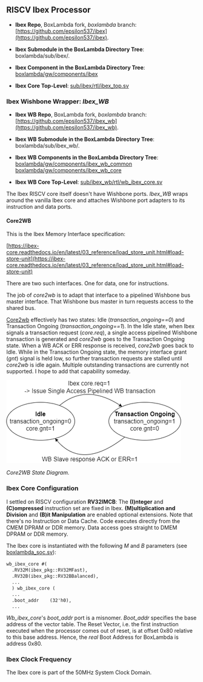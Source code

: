 ## RISCV Ibex Processor

- **Ibex Repo**, BoxLambda fork, *boxlambda* branch: 
  [https://github.com/epsilon537/ibex](https://github.com/epsilon537/ibex).

- **Ibex Submodule in the BoxLambda Directory Tree**: 
  boxlambda/sub/ibex/.

- **Ibex Component in the BoxLambda Directory Tree**: 
  [boxlambda/gw/components/ibex](https://github.com/epsilon537/boxlambda/tree/master/gw/components/ibex)

- **Ibex Core Top-Level**:
[sub/ibex/rtl/ibex_top.sv](https://github.com/epsilon537/ibex/blob/acdf41b2bf3ed2f33ed5c29e65c1625d22e4aab5/rtl/ibex_top.sv)

### Ibex Wishbone Wrapper: *Ibex_WB*

- **Ibex WB Repo**, BoxLambda fork, *boxlambda* branch: 
  [https://github.com/epsilon537/ibex_wb](https://github.com/epsilon537/ibex_wb).

- **Ibex WB Submodule in the BoxLambda Directory Tree**: 
  boxlambda/sub/ibex_wb/.

- **Ibex WB Components in the BoxLambda Directory Tree**: 
  [boxlambda/gw/components/ibex_wb_common](https://github.com/epsilon537/boxlambda/tree/master/gw/components/ibex_wb_common)
  [boxlambda/gw/components/ibex_wb_core](https://github.com/epsilon537/boxlambda/tree/master/gw/components/ibex_wb_core)

- **Ibex WB Core Top-Level**:
[sub/ibex_wb/rtl/wb_ibex_core.sv](https://github.com/epsilon537/ibex_wb/blob/87a97e38f3cf15bee80eb69bfa82166c00842b1e/rtl/wb_ibex_core.sv)

The Ibex RISCV core itself doesn't have Wishbone ports. *Ibex_WB* wraps around the vanilla Ibex core and attaches Wishbone port adapters to its instruction and data ports.

#### Core2WB

This is the Ibex Memory Interface specification:

[https://ibex-core.readthedocs.io/en/latest/03_reference/load_store_unit.html#load-store-unit](https://ibex-core.readthedocs.io/en/latest/03_reference/load_store_unit.html#load-store-unit)

There are two such interfaces. One for data, one for instructions.

The job of *core2wb* is to adapt that interface to a pipelined Wishbone bus master interface. That Wishbone bus master in turn requests access to the shared bus. 

[Core2wb](https://github.com/epsilon537/ibex_wb/blob/boxlambda/rtl/core2wb.sv) effectively has two states: Idle (*transaction_ongoing==0*) and Transaction Ongoing (*transaction_ongoing==1*). In the Idle state, when Ibex signals a transaction request (*core.req*), a single access pipelined Wishbone transaction is generated and *core2wb* goes to the Transaction Ongoing state. When a WB ACK or ERR response is received, *core2wb* goes back to Idle. While in the Transaction Ongoing state, the memory interface grant (*gnt*) signal is held low, so further transaction requests are stalled until *core2wb* is idle again.
Multiple outstanding transactions are currently not supported. I hope to add that capability someday.

![Core2WB State Diagram.](assets/core2wb_fsm_new.png)

*Core2WB State Diagram.* 

### Ibex Core Configuration

I settled on RISCV configuration **RV32IMCB**: The **(I)nteger** and **(C)ompressed** instruction set are fixed in Ibex. **(M)ultiplication and Division** and **(B)it Manipulation** are enabled optional extensions.
Note that there's no Instruction or Data Cache. Code executes directly from the CMEM DPRAM or DDR memory. Data access goes straight to DMEM DPRAM or DDR memory.

The Ibex core is instantiated with the following *M* and *B* parameters (see [boxlambda_soc.sv](https://github.com/epsilon537/boxlambda/blob/master/gw/components/boxlambda_soc/rtl/boxlambda_soc.sv)):

```
wb_ibex_core #(
  .RV32M(ibex_pkg::RV32MFast),
  .RV32B(ibex_pkg::RV32BBalanced),
  ...
  ) wb_ibex_core (
  ...  
  .boot_addr    (32'h0),
  ...
```

*Wb_ibex_core*'s *boot_addr* port is a misnomer. *Boot_addr* specifies the base address of the vector table. The Reset Vector, i.e. the first instruction executed when the processor comes out of reset, is at offset 0x80 relative to this base address. Hence, the *real* Boot Address for BoxLambda is address 0x80.

### Ibex Clock Frequency

The Ibex core is part of the 50MHz System Clock Domain.
